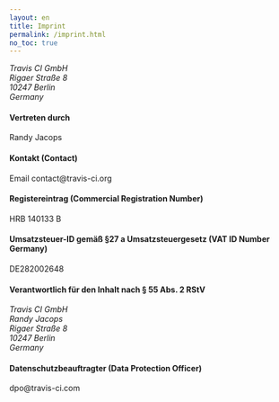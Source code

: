 ```yaml
---
layout: en
title: Imprint
permalink: /imprint.html
no_toc: true
---
```


<article id="imprint">
  <address>
    Travis CI GmbH<br>
    Rigaer Straße 8<br>
    10247 Berlin<br>
    Germany
  </address>
  <h4>Vertreten durch</h4>
  <p>Randy Jacops</p>
  <h4>Kontakt (Contact)</h4>
  <p>
    Email contact@travis-ci.org <br>
  </p>
  <h4>Registereintrag (Commercial Registration Number)</h4>
  <p>HRB 140133 B</p>
  <h4>Umsatzsteuer-ID gemäß §27 a Umsatzsteuergesetz (VAT ID Number Germany)</h4>
  <p>DE282002648</p>
  <h4>Verantwortlich für den Inhalt nach § 55 Abs. 2 RStV</h4>
  <address>
    Travis CI GmbH<br>
    Randy Jacops<br>
    Rigaer Straße 8<br>
    10247 Berlin<br>
    Germany
  </address>
  <h4>Datenschutzbeauftragter (Data Protection Officer) </h4>
  dpo@travis-ci.com
</article>
